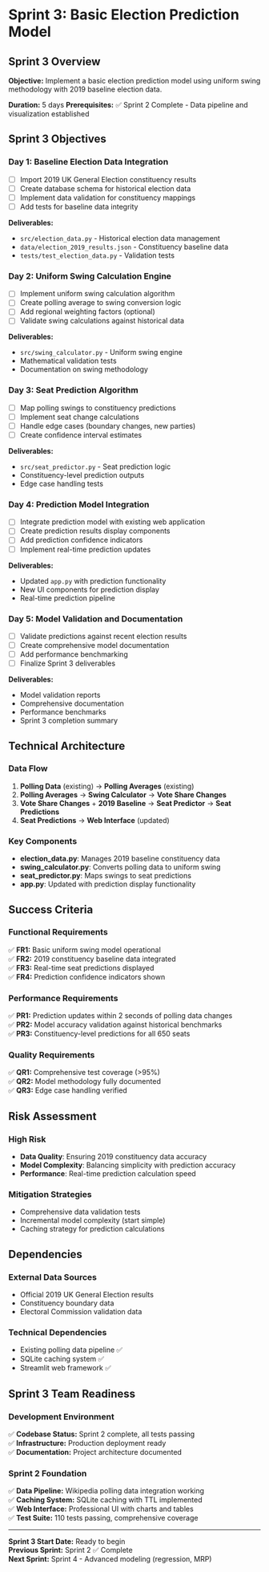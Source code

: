 # Sprint 3: Basic Election Prediction Model

## Sprint 3 Overview
**Objective:** Implement a basic election prediction model using uniform swing methodology with 2019 baseline election data.

**Duration:** 5 days
**Prerequisites:** ✅ Sprint 2 Complete - Data pipeline and visualization established

## Sprint 3 Objectives

### Day 1: Baseline Election Data Integration
- [ ] Import 2019 UK General Election constituency results
- [ ] Create database schema for historical election data  
- [ ] Implement data validation for constituency mappings
- [ ] Add tests for baseline data integrity

**Deliverables:**
- `src/election_data.py` - Historical election data management
- `data/election_2019_results.json` - Constituency baseline data
- `tests/test_election_data.py` - Validation tests

### Day 2: Uniform Swing Calculation Engine
- [ ] Implement uniform swing calculation algorithm
- [ ] Create polling average to swing conversion logic
- [ ] Add regional weighting factors (optional)
- [ ] Validate swing calculations against historical data

**Deliverables:**
- `src/swing_calculator.py` - Uniform swing engine
- Mathematical validation tests
- Documentation on swing methodology

### Day 3: Seat Prediction Algorithm
- [ ] Map polling swings to constituency predictions
- [ ] Implement seat change calculations
- [ ] Handle edge cases (boundary changes, new parties)
- [ ] Create confidence interval estimates

**Deliverables:**
- `src/seat_predictor.py` - Seat prediction logic
- Constituency-level prediction outputs
- Edge case handling tests

### Day 4: Prediction Model Integration
- [ ] Integrate prediction model with existing web application
- [ ] Create prediction results display components
- [ ] Add prediction confidence indicators
- [ ] Implement real-time prediction updates

**Deliverables:**
- Updated `app.py` with prediction functionality
- New UI components for prediction display
- Real-time prediction pipeline

### Day 5: Model Validation and Documentation
- [ ] Validate predictions against recent election results
- [ ] Create comprehensive model documentation
- [ ] Add performance benchmarking
- [ ] Finalize Sprint 3 deliverables

**Deliverables:**
- Model validation reports
- Comprehensive documentation
- Performance benchmarks
- Sprint 3 completion summary

## Technical Architecture

### Data Flow
1. **Polling Data** (existing) → **Polling Averages** (existing)
2. **Polling Averages** → **Swing Calculator** → **Vote Share Changes**
3. **Vote Share Changes** + **2019 Baseline** → **Seat Predictor** → **Seat Predictions**
4. **Seat Predictions** → **Web Interface** (updated)

### Key Components
- **election_data.py**: Manages 2019 baseline constituency data
- **swing_calculator.py**: Converts polling data to uniform swing
- **seat_predictor.py**: Maps swings to seat predictions
- **app.py**: Updated with prediction display functionality

## Success Criteria

### Functional Requirements
✅ **FR1:** Basic uniform swing model operational  
✅ **FR2:** 2019 constituency baseline data integrated  
✅ **FR3:** Real-time seat predictions displayed  
✅ **FR4:** Prediction confidence indicators shown  

### Performance Requirements  
✅ **PR1:** Prediction updates within 2 seconds of polling data changes  
✅ **PR2:** Model accuracy validation against historical benchmarks  
✅ **PR3:** Constituency-level predictions for all 650 seats  

### Quality Requirements
✅ **QR1:** Comprehensive test coverage (>95%)  
✅ **QR2:** Model methodology fully documented  
✅ **QR3:** Edge case handling verified  

## Risk Assessment

### High Risk
- **Data Quality**: Ensuring 2019 constituency data accuracy
- **Model Complexity**: Balancing simplicity with prediction accuracy
- **Performance**: Real-time prediction calculation speed

### Mitigation Strategies
- Comprehensive data validation tests
- Incremental model complexity (start simple)
- Caching strategy for prediction calculations

## Dependencies

### External Data Sources
- Official 2019 UK General Election results
- Constituency boundary data
- Electoral Commission validation data

### Technical Dependencies
- Existing polling data pipeline ✅
- SQLite caching system ✅  
- Streamlit web framework ✅

## Sprint 3 Team Readiness

### Development Environment
✅ **Codebase Status:** Sprint 2 complete, all tests passing  
✅ **Infrastructure:** Production deployment ready  
✅ **Documentation:** Project architecture documented  

### Sprint 2 Foundation
✅ **Data Pipeline:** Wikipedia polling data integration working  
✅ **Caching System:** SQLite caching with TTL implemented  
✅ **Web Interface:** Professional UI with charts and tables  
✅ **Test Suite:** 110 tests passing, comprehensive coverage  

---

**Sprint 3 Start Date:** Ready to begin  
**Previous Sprint:** Sprint 2 ✅ Complete  
**Next Sprint:** Sprint 4 - Advanced modeling (regression, MRP)
